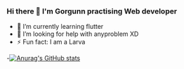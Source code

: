 ### Hi there 👋 I'm Gorgunn practising Web developer
 - 🌱 I’m currently learning flutter
 - 🤔 I’m looking for help with anyproblem XD
 - ⚡ Fun fact: I am a Larva

-[![Anurag's GitHub stats](https://github-readme-stats.vercel.app/api?username=Gorgunn)](https://github.com/anuraghazra/github-readme-stats)

<!--
**Gorgunn/Gorgunn** is a ✨ _special_ ✨ repository because its `README.md` (this file) appears on your GitHub profile.

Here are some ideas to get you started:

- 🌱 I’m currently learning flutter
- 🤔 I’m looking for help with anyproblem XD
- ⚡ Fun fact: I am a Larva
-->
